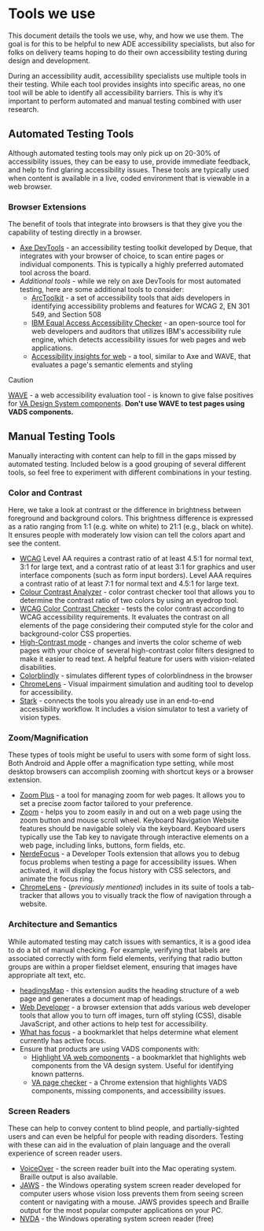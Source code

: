 # Tools we use

This document details the tools we use, why, and how we use them. The goal is for this to be helpful to new ADE accessibility specialists, but also for folks on delivery teams hoping to do their own accessibility testing during design and development.

During an accessibility audit, accessibility specialists use multiple tools in their testing. While each tool provides insights into specific areas, no one tool will be able to identify all accessibility barriers. This is why it’s important to perform automated and manual testing combined with user research.  

## Automated Testing Tools
Although automated testing tools may only pick up on 20-30% of accessibility issues, they can be easy to use, provide immediate feedback, and help to find glaring accessibility issues. These tools are typically used when content is available in a live, coded environment that is viewable in a web browser.

### Browser Extensions
The benefit of tools that integrate into browsers is that they give you the capability of testing directly in a browser. 
* [Axe DevTools](https://www.deque.com/axe/devtools/) - an accessibility testing toolkit developed by Deque, that integrates with your browser of choice, to scan entire pages or individual components. This is typically a highly preferred automated tool across the board.
* *Additional tools* - while we rely on axe DevTools for most automated testing, here are some additional tools to consider:
  * [ArcToolkit](https://www.tpgi.com/) - a set of accessibility tools that aids developers in identifying accessibility problems and features for WCAG 2, EN 301 549, and Section 508
  * [IBM Equal Access Accessibility Checker](https://www.ibm.com/able/) - an open-source tool for web developers and auditors that utilizes IBM's accessibility rule engine, which detects accessibility issues for web pages and web applications.
  * [Accessibility insights for web](https://accessibilityinsights.io/docs/web/overview/) - a tool, similar to Axe and WAVE, that evaluates a page's semantic elements and styling

> [!CAUTION]
> [WAVE](https://wave.webaim.org/) - a web accessibility evaluation tool - is known to give false positives for [VA Design System components](https://design.va.gov/components/). **Don't use WAVE to test pages using VADS components.**

## Manual Testing Tools
Manually interacting with content can help to fill in the gaps missed by automated testing. Included below is a good grouping of several different tools, so feel free to experiment with different combinations in your testing.

### Color and Contrast
Here, we take a look at contrast or the difference in brightness between foreground and background colors. This brightness difference is expressed as a ratio ranging from 1:1 (e.g. white on white) to 21:1 (e.g., black on white). It ensures people with moderately low vision can tell the colors apart and see the content. 
* [WCAG](https://www.w3.org/TR/WCAG21/#distinguishable) Level AA requires a contrast ratio of at least 4.5:1 for normal text, 3:1 for large text, and a contrast ratio of at least 3:1 for graphics and user interface components (such as form input borders). Level AAA requires a contrast ratio of at least 7:1 for normal text and 4.5:1 for large text.
* [Colour Contrast Analyzer](https://www.tpgi.com/color-contrast-checker/) - color contrast checker tool that allows you to determine the contrast ratio of two colors by using an eyedrop tool.
* [WCAG Color Contrast Checker](https://chrome.google.com/webstore/detail/wcag-color-contrast-check/plnahcmalebffmaghcpcmpaciebdhgdf) - tests the color contrast according to WCAG accessibility requirements. It evaluates the contrast on all elements of the page considering their computed style for the color and background-color CSS properties.
* [High-Contrast mode](https://chrome.google.com/webstore/detail/high-contrast/djcfdncoelnlbldjfhinnjlhdjlikmph) - changes and inverts the color scheme of web pages with your choice of several high-contrast color filters designed to make it easier to read text. A helpful feature for users with vision-related disabilities. 
* [Colorblindly](https://github.com/oftheheadland/Colorblindly) - simulates different types of colorblindness in the browser
* [ChromeLens](https://github.com/chromelens/chromelens) - Visual impairment simulation and auditing tool to develop for accessibility.
* [Stark](https://www.getstark.co/) - connects the tools you already use in an end-to-end accessibility workflow. It includes a vision simulator to test a variety of vision types.

### Zoom/Magnification 
These types of tools might be useful to users with some form of sight loss. Both Android and Apple offer a magnification type setting, while most desktop browsers can accomplish zooming with shortcut keys or a browser extension.
* [Zoom Plus](https://chrome.google.com/webstore/detail/zoom-plus/ajneghihjbebmnljfhlpdmjjpifeaokc) - a tool for managing zoom for web pages. It allows you to set a precise zoom factor tailored to your preference.
* [Zoom](https://www.stefanvd.net/project/zoom/browser/) - helps you to zoom easily in and out on a web page using the zoom button and mouse scroll wheel.
Keyboard Navigation
Website features should be navigable solely via the keyboard. Keyboard users typically use the Tab key to navigate through interactive elements on a web page, including links, buttons, form fields, etc.
* [NerdeFocus](https://chromewebstore.google.com/detail/nerdefocus-v3/gnmielnbffhfdkkncfoidalbjjaajgal?utm_source=item-share-cb) - a Developer Tools extension that allows you to debug focus problems when testing a page for accessibility issues. When activated, it will display the focus history with CSS selectors, and animate the focus ring.
* [ChromeLens](https://github.com/chromelens/chromelens) - (*previously mentioned*) includes in its suite of tools a tab-tracker that allows you to visually track the flow of navigation through a website.

### Architecture and Semantics
While automated testing may catch issues with semantics, it is a good idea to do a bit of manual checking. For example, verifying that labels are associated correctly with form field elements, verifying that radio button groups are within a proper fieldset element, ensuring that images have appropriate alt text, etc.
* [headingsMap](https://chrome.google.com/webstore/detail/headingsmap/flbjommegcjonpdmenkdiocclhjacmbi) - this extension audits the heading structure of a web page and generates a document map of headings.
* [Web Developer](https://chrispederick.com/work/web-developer/) - a browser extension that adds various web developer tools that allow you to turn off images, turn off styling (CSS), disable JavaScript, and other actions to help test for accessibility.
* [What has focus](https://codepen.io/svinkle/pen/WgYRxq) - a bookmarklet that helps determine what element currently has active focus.
* Ensure that products are using VADS components with:
     * [Highlight VA web components](https://codepen.io/briandeconinck/pen/gOqMEdX) - a bookmarklet that highlights web components from the VA design system. Useful for identifying known patterns.
     * [VA page checker](https://chromewebstore.google.com/detail/va-page-checker/bohcdnelkeimoooidokojkcjdaahjbkb) - a Chrome extension that highlights VADS components, missing components, and accessibility issues.

### Screen Readers
These can help to convey content to blind people, and partially-sighted users and can even be helpful for people with reading disorders. Testing with these can aid in the evaluation of plain language and the overall experience of screen reader users.
* [VoiceOver](https://support.apple.com/guide/voiceover/welcome/mac) - the screen reader built into the Mac operating system. Braille output is also available.
* [JAWS](https://www.freedomscientific.com/products/software/jaws/) - the Windows operating system screen reader developed for computer users whose vision loss prevents them from seeing screen content or navigating with a mouse. JAWS provides speech and Braille output for the most popular computer applications on your PC.
* [NVDA](https://www.nvaccess.org/download/) - the Windows operating system screen reader (free)
